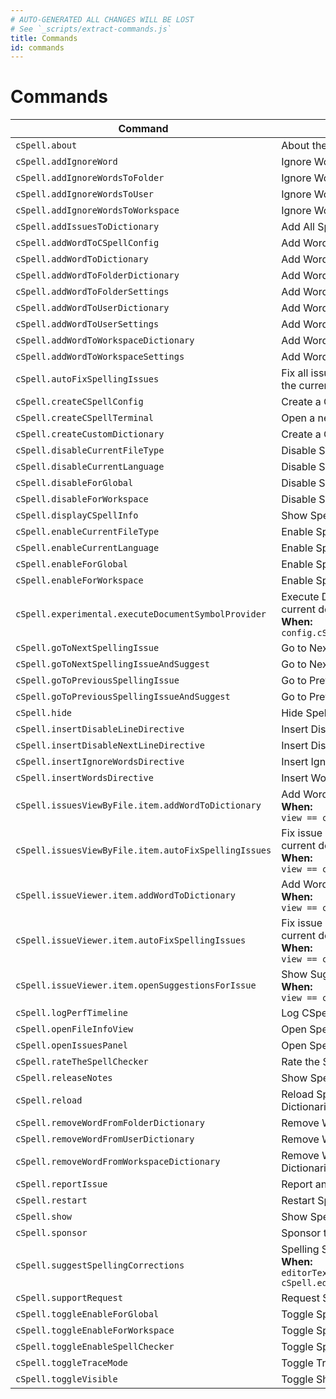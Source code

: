```yaml
---
# AUTO-GENERATED ALL CHANGES WILL BE LOST
# See `_scripts/extract-commands.js`
title: Commands
id: commands
---
```


# Commands


| Command | Title |
| ------- | ----- |
| `cSpell.about` |  About the Spell Checker |
| `cSpell.addIgnoreWord` |  Ignore Words |
| `cSpell.addIgnoreWordsToFolder` |  Ignore Word in Folder Settings |
| `cSpell.addIgnoreWordsToUser` |  Ignore Words in User Settings |
| `cSpell.addIgnoreWordsToWorkspace` |  Ignore Words in Workspace Settings |
| `cSpell.addIssuesToDictionary` |  Add All Spelling Issues to Dictionary |
| `cSpell.addWordToCSpellConfig` |  Add Words to CSpell Configuration |
| `cSpell.addWordToDictionary` |  Add Words to Dictionary |
| `cSpell.addWordToFolderDictionary` |  Add Words to Folder Dictionary |
| `cSpell.addWordToFolderSettings` |  Add Words to Folder Settings |
| `cSpell.addWordToUserDictionary` |  Add Words to User Dictionary |
| `cSpell.addWordToUserSettings` |  Add Words to User Settings |
| `cSpell.addWordToWorkspaceDictionary` |  Add Words to Workspace Dictionary |
| `cSpell.addWordToWorkspaceSettings` |  Add Words to Workspace Settings |
| `cSpell.autoFixSpellingIssues` |  Fix all issues with a preferred suggestion in the current document. |
| `cSpell.createCSpellConfig` |  Create a CSpell Configuration File. |
| `cSpell.createCSpellTerminal` |  Open a new CSpell REPL Terminal |
| `cSpell.createCustomDictionary` |  Create a Custom Dictionary File. |
| `cSpell.disableCurrentFileType` |  Disable Spell Checking File Type |
| `cSpell.disableCurrentLanguage` |  Disable Spell Checking Document Type |
| `cSpell.disableForGlobal` |  Disable Spell Checking by Default |
| `cSpell.disableForWorkspace` |  Disable Spell Checking For Workspace |
| `cSpell.displayCSpellInfo` |  Show Spell Checker Configuration Info |
| `cSpell.enableCurrentFileType` |  Enable Spell Checking File Type |
| `cSpell.enableCurrentLanguage` |  Enable Spell Checking Document Type |
| `cSpell.enableForGlobal` |  Enable Spell Checking by Default |
| `cSpell.enableForWorkspace` |  Enable Spell Checking For Workspace |
| `cSpell.experimental.executeDocumentSymbolProvider` |  Execute Document Symbol Provider on the current document.<br />**When:**<br />  `config.cSpell.experimental.symbols` |
| `cSpell.goToNextSpellingIssue` |  Go to Next Spelling Issue |
| `cSpell.goToNextSpellingIssueAndSuggest` |  Go to Next Spelling Issue and Suggest |
| `cSpell.goToPreviousSpellingIssue` |  Go to Previous Spelling Issue |
| `cSpell.goToPreviousSpellingIssueAndSuggest` |  Go to Previous Spelling Issue and Suggest |
| `cSpell.hide` |  Hide Spelling Issues |
| `cSpell.insertDisableLineDirective` |  Insert Disable Current Line Directive |
| `cSpell.insertDisableNextLineDirective` |  Insert Disable Next Line Directive |
| `cSpell.insertIgnoreWordsDirective` |  Insert Ignore Words Directive |
| `cSpell.insertWordsDirective` |  Insert Words Directive |
| `cSpell.issuesViewByFile.item.addWordToDictionary` |  Add Word to Dictionary<br />**When:**<br />  `view == cSpellIssuesViewByFile` |
| `cSpell.issuesViewByFile.item.autoFixSpellingIssues` |  Fix issue with preferred suggestion in the current document.<br />**When:**<br />  `view == cSpellIssuesViewByFile` |
| `cSpell.issueViewer.item.addWordToDictionary` |  Add Word to Dictionary<br />**When:**<br />  `view == cSpellIssuesViewByIssue` |
| `cSpell.issueViewer.item.autoFixSpellingIssues` |  Fix issue with preferred suggestion in the current document.<br />**When:**<br />  `view == cSpellIssuesViewByIssue` |
| `cSpell.issueViewer.item.openSuggestionsForIssue` |  Show Suggestions<br />**When:**<br />  `view == cSpellIssuesViewByIssue` |
| `cSpell.logPerfTimeline` |  Log CSpell performance times to console |
| `cSpell.openFileInfoView` |  Open Spell Checker File Information View |
| `cSpell.openIssuesPanel` |  Open Spell Checker Issues Panel |
| `cSpell.rateTheSpellChecker` |  Rate the Spell Checker |
| `cSpell.releaseNotes` |  Show Spell Checker Release Notes |
| `cSpell.reload` |  Reload Spell Checker Configuration and Dictionaries |
| `cSpell.removeWordFromFolderDictionary` |  Remove Words from the Folder Dictionary |
| `cSpell.removeWordFromUserDictionary` |  Remove Words from the Global Dictionary |
| `cSpell.removeWordFromWorkspaceDictionary` |  Remove Words from the Workspace Dictionaries |
| `cSpell.reportIssue` |  Report an Issue with the Spell Checker |
| `cSpell.restart` |  Restart Spell Checker Server |
| `cSpell.show` |  Show Spelling Issues |
| `cSpell.sponsor` |  Sponsor the Spell Checker |
| `cSpell.suggestSpellingCorrections` |  Spelling Suggestions...<br />**When:**<br />  `editorTextFocus && cSpell.editorMenuContext.showSuggestions` |
| `cSpell.supportRequest` |  Request Support with the Spell Checker |
| `cSpell.toggleEnableForGlobal` |  Toggle Spell Checking in User Settings |
| `cSpell.toggleEnableForWorkspace` |  Toggle Spell Checking for Workspace |
| `cSpell.toggleEnableSpellChecker` |  Toggle Spell Checking |
| `cSpell.toggleTraceMode` |  Toggle Trace Mode |
| `cSpell.toggleVisible` |  Toggle Show Spelling Issues |


